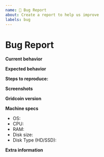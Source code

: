 ```yaml
---
name: 🐜 Bug Report
about: Create a report to help us improve
labels: bug
---
```


<!-- Please make sure you are posting a technical issue related to Gridcoin. --> 

<!-- For general questions about Gridcoin or wallet recovery please use one of the various communities:
* Gridcoin on reddit https://www.reddit.com/r/gridcoin/
* Discord https://discord.gg/jf9XX4a -->

<!-- ISSUES MISSING IMPORTANT INFORMATION MAY BE CLOSED WITHOUT INVESTIGATION. -->

# Bug Report

**Current behavior**
<!-- Describe how the bug manifests. -->

**Expected behavior**
<!-- Describe what the behavior would be without the bug. -->

**Steps to reproduce:**
<!--  Please explain the steps required to duplicate the issue. -->

**Screenshots**
<!-- If the issue is related to the GUI, screenshots can be added to this issue via drag & drop. -->

**Gridcoin version**
<!-- List the version number/commit ID, and if it is an official binary, self compiled or a distribution package such as PPA. 
If you are not on the latest Leisure release please try updating to that and see if your issue still persists. -->

**Machine specs**
- OS:
- CPU:
- RAM:
- Disk size:
- Disk Type (HD/SSD):

**Extra information**
<!-- This is normally the contents of a `debug.log` file. Raw text or a link to a pastebin type site is preferred. -->
